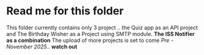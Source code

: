 # Read me for this folder
This folder currently contains only 3 project .. 
the Quiz app  as an API project and The Birthday Wisher as a Project using SMTP module. **The ISS Notifier as a combination**
The upload of more projects is set to come *Pre - November 2025*.. **watch out**
